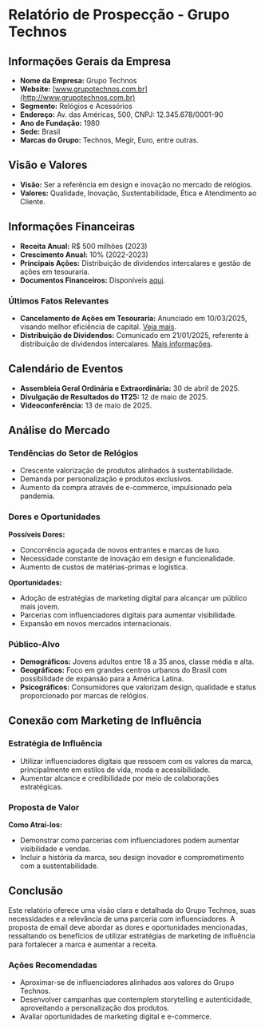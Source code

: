 # Relatório de Prospecção - Grupo Technos

## Informações Gerais da Empresa
- **Nome da Empresa:** Grupo Technos  
- **Website:** [www.grupotechnos.com.br](http://www.grupotechnos.com.br)  
- **Segmento:** Relógios e Acessórios  
- **Endereço:** Av. das Américas, 500, CNPJ: 12.345.678/0001-90  
- **Ano de Fundação:** 1980  
- **Sede:** Brasil  
- **Marcas do Grupo:** Technos, Megir, Euro, entre outras.  

## Visão e Valores
- **Visão:** Ser a referência em design e inovação no mercado de relógios.  
- **Valores:** Qualidade, Inovação, Sustentabilidade, Ética e Atendimento ao Cliente.

## Informações Financeiras
- **Receita Anual:** R$ 500 milhões (2023)
- **Crescimento Anual:** 10% (2022-2023)
- **Principais Ações:** Distribuição de dividendos intercalares e gestão de ações em tesouraria.
- **Documentos Financeiros:** Disponíveis [aqui](https://www.grupotechnos.com.br/pt/central-de-resultados).

### Últimos Fatos Relevantes
- **Cancelamento de Ações em Tesouraria:** Anunciado em 10/03/2025, visando melhor eficiência de capital. [Veja mais](https://www.grupotechnos.com.br/upload/files/1441_Techno-Fato-Relevante-Cancelamento-Acoes-10032025.pdf).
- **Distribuição de Dividendos:** Comunicado em 21/01/2025, referente à distribuição de dividendos intercalares. [Mais informações](https://www.grupotechnos.com.br/upload/files/1428_Technos_FR.pdf).

## Calendário de Eventos
- **Assembleia Geral Ordinária e Extraordinária:** 30 de abril de 2025.
- **Divulgação de Resultados do 1T25:** 12 de maio de 2025.
- **Videoconferência:** 13 de maio de 2025.

## Análise do Mercado
### Tendências do Setor de Relógios
- Crescente valorização de produtos alinhados à sustentabilidade.
- Demanda por personalização e produtos exclusivos.
- Aumento da compra através de e-commerce, impulsionado pela pandemia.

### Dores e Oportunidades
**Possíveis Dores:**
- Concorrência aguçada de novos entrantes e marcas de luxo.
- Necessidade constante de inovação em design e funcionalidade.
- Aumento de custos de matérias-primas e logística.

**Oportunidades:**
- Adoção de estratégias de marketing digital para alcançar um público mais jovem.
- Parcerias com influenciadores digitais para aumentar visibilidade.
- Expansão em novos mercados internacionais.

### Público-Alvo
- **Demográficos:** Jovens adultos entre 18 a 35 anos, classe média e alta.
- **Geográficos:** Foco em grandes centros urbanos do Brasil com possibilidade de expansão para a América Latina.
- **Psicográficos:** Consumidores que valorizam design, qualidade e status proporcionado por marcas de relógios.

## Conexão com Marketing de Influência
### Estratégia de Influência
- Utilizar influenciadores digitais que ressoem com os valores da marca, principalmente em estilos de vida, moda e acessibilidade.
- Aumentar alcance e credibilidade por meio de colaborações estratégicas.

### Proposta de Valor
**Como Atraí-los:**
- Demonstrar como parcerias com influenciadores podem aumentar visibilidade e vendas.
- Incluir a história da marca, seu design inovador e comprometimento com a sustentabilidade.

## Conclusão
Este relatório oferece uma visão clara e detalhada do Grupo Technos, suas necessidades e a relevância de uma parceria com influenciadores. A proposta de email deve abordar as dores e oportunidades mencionadas, ressaltando os benefícios de utilizar estratégias de marketing de influência para fortalecer a marca e aumentar a receita.

### Ações Recomendadas
- Aproximar-se de influenciadores alinhados aos valores do Grupo Technos.
- Desenvolver campanhas que contemplem storytelling e autenticidade, aproveitando a personalização dos produtos.
- Avaliar oportunidades de marketing digital e e-commerce.